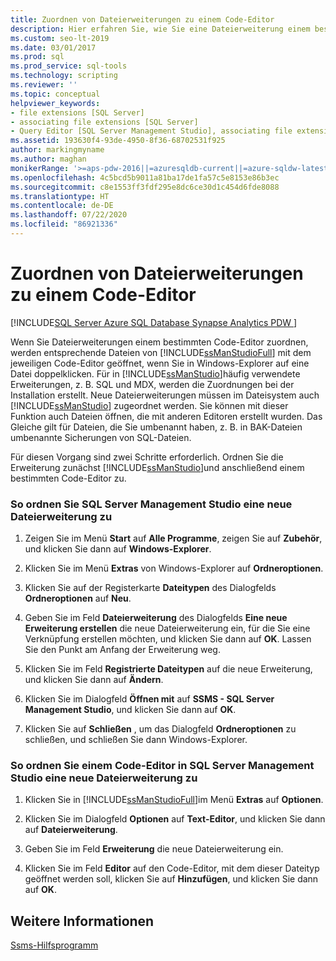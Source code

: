 ```yaml
---
title: Zuordnen von Dateierweiterungen zu einem Code-Editor
description: Hier erfahren Sie, wie Sie eine Dateierweiterung einem bestimmten Code-Editor zuordnen, sodass eine Datei vom zugeordneten Editor geöffnet wird, wenn Sie auf diese Datei mit der Erweiterung doppelklicken.
ms.custom: seo-lt-2019
ms.date: 03/01/2017
ms.prod: sql
ms.prod_service: sql-tools
ms.technology: scripting
ms.reviewer: ''
ms.topic: conceptual
helpviewer_keywords:
- file extensions [SQL Server]
- associating file extensions [SQL Server]
- Query Editor [SQL Server Management Studio], associating file extensions
ms.assetid: 193630f4-93de-4950-8f36-68702531f925
author: markingmyname
ms.author: maghan
monikerRange: '>=aps-pdw-2016||=azuresqldb-current||=azure-sqldw-latest||>=sql-server-2016||=sqlallproducts-allversions||>=sql-server-linux-2017||=azuresqldb-mi-current'
ms.openlocfilehash: 4c5bcd5b9011a81ba17de1fa57c5e8153e86b3ec
ms.sourcegitcommit: c8e1553ff3fdf295e8dc6ce30d1c454d6fde8088
ms.translationtype: HT
ms.contentlocale: de-DE
ms.lasthandoff: 07/22/2020
ms.locfileid: "86921336"
---
```

# <a name="associate-file-extensions-to-a-code-editor"></a>Zuordnen von Dateierweiterungen zu einem Code-Editor

[!INCLUDE[SQL Server Azure SQL Database Synapse Analytics PDW ](../../includes/applies-to-version/sql-asdb-asdbmi-asa-pdw.md)]

Wenn Sie Dateierweiterungen einem bestimmten Code-Editor zuordnen, werden entsprechende Dateien von [!INCLUDE[ssManStudioFull](../../includes/ssmanstudiofull-md.md)] mit dem jeweiligen Code-Editor geöffnet, wenn Sie in Windows-Explorer auf eine Datei doppelklicken. Für in [!INCLUDE[ssManStudio](../../includes/ssmanstudio-md.md)]häufig verwendete Erweiterungen, z. B. SQL und MDX, werden die Zuordnungen bei der Installation erstellt. Neue Dateierweiterungen müssen im Dateisystem auch [!INCLUDE[ssManStudio](../../includes/ssmanstudio-md.md)] zugeordnet werden. Sie können mit dieser Funktion auch Dateien öffnen, die mit anderen Editoren erstellt wurden. Das Gleiche gilt für Dateien, die Sie umbenannt haben, z. B. in BAK-Dateien umbenannte Sicherungen von SQL-Dateien.  
  
 Für diesen Vorgang sind zwei Schritte erforderlich. Ordnen Sie die Erweiterung zunächst [!INCLUDE[ssManStudio](../../includes/ssmanstudio-md.md)]und anschließend einem bestimmten Code-Editor zu.  
  
### <a name="to-associate-a-new-file-extension-with-sql-server-management-studio"></a>So ordnen Sie SQL Server Management Studio eine neue Dateierweiterung zu  
  
1.  Zeigen Sie im Menü **Start** auf **Alle Programme**, zeigen Sie auf **Zubehör**, und klicken Sie dann auf **Windows-Explorer**.  
  
2.  Klicken Sie im Menü **Extras** von Windows-Explorer auf **Ordneroptionen**.  
  
3.  Klicken Sie auf der Registerkarte **Dateitypen** des Dialogfelds **Ordneroptionen** auf **Neu**.  
  
4.  Geben Sie im Feld **Dateierweiterung** des Dialogfelds **Eine neue Erweiterung erstellen** die neue Dateierweiterung ein, für die Sie eine Verknüpfung erstellen möchten, und klicken Sie dann auf **OK**. Lassen Sie den Punkt am Anfang der Erweiterung weg.  
  
5.  Klicken Sie im Feld **Registrierte Dateitypen** auf die neue Erweiterung, und klicken Sie dann auf **Ändern**.  
  
6.  Klicken Sie im Dialogfeld **Öffnen mit** auf **SSMS - SQL Server Management Studio**, und klicken Sie dann auf **OK**.  
  
7.  Klicken Sie auf **Schließen** , um das Dialogfeld **Ordneroptionen** zu schließen, und schließen Sie dann Windows-Explorer.  
  
### <a name="to-associate-a-new-file-extension-with-a-code-editor-in-sql-server-management-studio"></a>So ordnen Sie einem Code-Editor in SQL Server Management Studio eine neue Dateierweiterung zu  
  
1.  Klicken Sie in [!INCLUDE[ssManStudioFull](../../includes/ssmanstudiofull-md.md)]im Menü **Extras** auf **Optionen**.  
  
2.  Klicken Sie im Dialogfeld **Optionen** auf **Text-Editor**, und klicken Sie dann auf **Dateierweiterung**.  
  
3.  Geben Sie im Feld **Erweiterung** die neue Dateierweiterung ein.  
  
4.  Klicken Sie im Feld **Editor** auf den Code-Editor, mit dem dieser Dateityp geöffnet werden soll, klicken Sie auf **Hinzufügen**, und klicken Sie dann auf **OK**.  
  
## <a name="see-also"></a>Weitere Informationen  
 [Ssms-Hilfsprogramm](../../tools/sql-server-management-studio/ssms-utility.md)  
  
  
